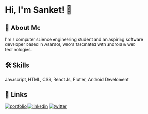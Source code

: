
# Hi, I'm Sanket! 👋


## 🚀 About Me
I'm a computer science engineering student and an aspiring software developer based in Asansol, who's fascinated with android & web technologies.


## 🛠 Skills
Javascript, HTML, CSS, React Js, Flutter, Android Develoment


## 🔗 Links
[![portfolio](https://img.shields.io/badge/my_portfolio-000?style=for-the-badge&logo=ko-fi&logoColor=white)](https://itsanket.netlify.app)
[![linkedin](https://img.shields.io/badge/linkedin-0A66C2?style=for-the-badge&logo=linkedin&logoColor=white)](https://www.linkedin.com/in/sanket-banerjee-6a5029231/)
[![twitter](https://img.shields.io/badge/twitter-1DA1F2?style=for-the-badge&logo=twitter&logoColor=white)](https://twitter.com/SanketBanerje15)


